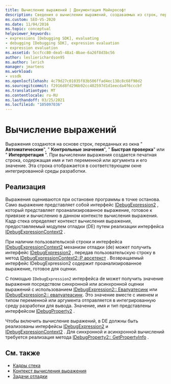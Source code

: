 ```yaml
---
title: Вычисление выражений | Документация Майкрософт
description: Сведения о вычислении выражений, создаваемых из строк, передаваемых из окна "автоматические", "контрольные значения", "Быстрая проверка" или "Интерпретация".
ms.custom: SEO-VS-2020
ms.date: 11/04/2016
ms.topic: conceptual
helpviewer_keywords:
- expressions [Debugging SDK], evaluating
- debugging [Debugging SDK], expression evaluation
- expression evaluation
ms.assetid: 5ccfcc80-dea5-48a1-8bae-6a26f8d3bc56
author: leslierichardson95
ms.author: lerich
manager: jmartens
ms.workload:
- vssdk
ms.openlocfilehash: 4c79d27c01035f83b506ffad4ec138c8c68f98d2
ms.sourcegitcommit: f2916d8fd296b92cc402597d1d1eecda4f6cccbf
ms.translationtype: MT
ms.contentlocale: ru-RU
ms.lasthandoff: 03/25/2021
ms.locfileid: "105097036"
---
```

# <a name="evaluate-expressions"></a>Вычисление выражений
Выражения создаются на основе строк, переданных из окна " **Автоматические**", " **Контрольные значения**", " **Быстрая проверка**" или " **Интерпретация** ". При вычислении выражения создается печатная строка, содержащая имя и тип переменной или аргумента и его значение. Эта строка отображается в соответствующем окне интегрированной среды разработки.

## <a name="implementation"></a>Реализация
 Выражения оцениваются при остановке программы в точке останова. Само выражение представляет собой интерфейс [IDebugExpression2](../../extensibility/debugger/reference/idebugexpression2.md) , который представляет проанализированное выражение, готовое к привязке и вычислению в данном контексте вычисления выражения. Кадр стека определяет контекст вычисления выражения, предоставляемый модулем отладки (DE) путем реализации интерфейса [IDebugExpressionContext2](../../extensibility/debugger/reference/idebugexpressioncontext2.md) .

 При наличии пользовательской строки и интерфейса [IDebugExpressionContext2](../../extensibility/debugger/reference/idebugexpressioncontext2.md) механизм отладки (de) может получить интерфейс [IDebugExpression2](../../extensibility/debugger/reference/idebugexpression2.md) , передав пользовательскую строку в метод [IDebugExpressionContext2::P арсетекст](../../extensibility/debugger/reference/idebugexpressioncontext2-parsetext.md) . Возвращаемый интерфейс IDebugExpression2 содержит проанализированное выражение, готовое для оценки.

 С помощью `IDebugExpression2` интерфейса de может получить значение выражения посредством синхронной или асинхронной оценки выражений с использованием [IDebugExpression2:: Евалуатесинк](../../extensibility/debugger/reference/idebugexpression2-evaluatesync.md) или [IDebugExpression2:: евалуатеасинк](../../extensibility/debugger/reference/idebugexpression2-evaluateasync.md). Это значение вместе с именем и типом переменной или аргумента отправляется в интегрированную среду разработки для вывода. Значение, имя и тип представлены интерфейсом [IDebugProperty2](../../extensibility/debugger/reference/idebugproperty2.md) .

 Чтобы включить вычисление выражений, в DE должны быть реализованы интерфейсы [IDebugExpression2](../../extensibility/debugger/reference/idebugexpression2.md) и [IDebugExpressionContext2](../../extensibility/debugger/reference/idebugexpressioncontext2.md) . Для синхронной и асинхронной вычислений требуется реализация метода [IDebugProperty2:: GetPropertyInfo](../../extensibility/debugger/reference/idebugproperty2-getpropertyinfo.md) .

## <a name="see-also"></a>См. также
- [Кадры стека](../../extensibility/debugger/stack-frames.md)
- [Контекст вычисления выражения](../../extensibility/debugger/expression-evaluation-context.md)
- [Задачи отладки](../../extensibility/debugger/debugging-tasks.md)
